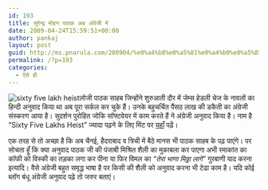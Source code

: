 ```yaml
---
id: 193
title: सुरेन्द्र मोहन पाठक अब अंग्रेजी में
date: 2009-04-24T15:59:51+00:00
author: pankaj
layout: post
guid: http://ms.pnarula.com/200904/%e0%a4%b8%e0%a5%81%e0%a4%b0%e0%a5%87%e0%a4%a8%e0%a5%8d%e0%a4%a6%e0%a5%8d%e0%a4%b0-%e0%a4%ae%e0%a5%8b%e0%a4%b9%e0%a4%a8-%e0%a4%aa%e0%a4%be%e0%a4%a0%e0%a4%95-%e0%a4%85%e0%a4%ac-%e0%a4%85%e0%a4%82/
permalink: /?p=193
categories:
  - ऐसे ही
---
```

![sixty five lakh heist](http://www.livemint.com/images/450A0DDE-E6FA-4EB9-8519-9B253E967FD8ArtVPF.gif)लोजी पाठक साहब जिन्होंने शुरुआती दौर में जेम्स हेडली चेज के नावलों का हिन्दी अनुवाद किया था अब पूरा सर्कल कर चुके हैं। उनके बहुचर्चित पैंसठ लाख की डकैती का अंग्रेजी संस्करण आया है। सुदर्शन पुरोहित जोकि सॉफ्टवेयर में काम करते हैं ने अंग्रेजी अनुवाद किया है। नाम है &#8220;Sixty Five Lakhs Heist&#8221; ज्यादा पढ़ने के लिए मिंट पर [यहाँ](http://www.livemint.com/Articles/2009/04/17214741/The-8216Matar-Paneer8217.html) पढ़ें।

एक तरह से तो अच्छा है कि अब चैनई, हैदराबाद व त्रिची में बैठे मानस भी पाठक साहब के पढ़ पाएंगे। पर सोचता हूँ कि क्या अनुवाद पाठक जी की पंजाबी मिश्रित शैली का मुकाबला कर पाएगा   अभी रमाकांत का कॉफी को विस्की का तड़का लगा कर पीना या फिर विमल का _&#8220;तेरा भाणा मिठ्ठा लागे&#8221;_ गुरबाणी याद करना इत्यादि। वैसे अंग्रेजी बहुत समृद्ध भाषा है पर किसी की शैली को अनुवाद करना भी टेढा काम है। यदि कोई ब्लॉग बंधू अंग्रेजी अनुवाद पढ़े तो जरुर बताएं।
